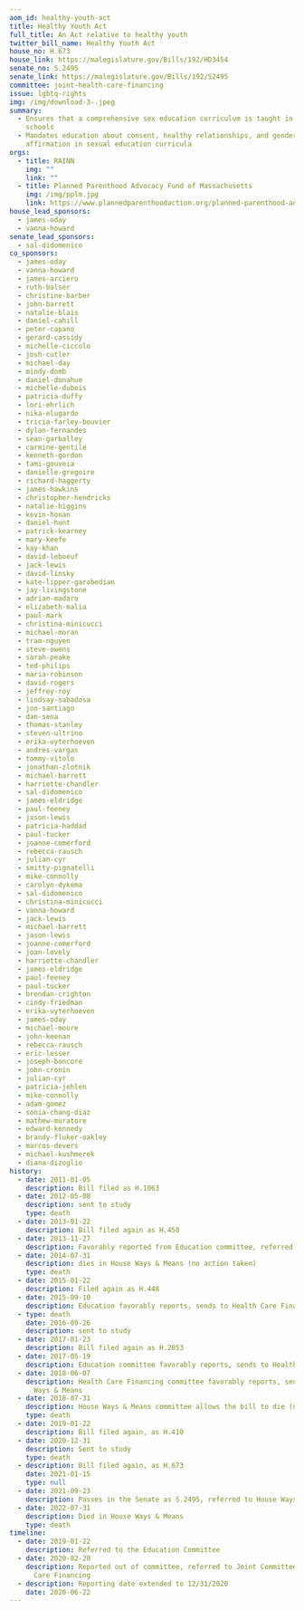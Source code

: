 ```yaml
---
aom_id: healthy-youth-act
title: Healthy Youth Act
full_title: An Act relative to healthy youth
twitter_bill_name: Healthy Youth Act
house_no: H.673
house_link: https://malegislature.gov/Bills/192/HD3454
senate_no: S.2495
senate_link: https://malegislature.gov/Bills/192/S2495
committee: joint-health-care-financing
issue: lgbtq-rights
img: /img/download-3-.jpeg
summary:
  - Ensures that a comprehensive sex education curriculum is taught in public
    schools
  - Mandates education about consent, healthy relationships, and gender
    affirmation in sexual education curricula
orgs:
  - title: RAINN
    img: ""
    link: ""
  - title: Planned Parenthood Advocacy Fund of Massachusetts
    img: /img/pplm.jpg
    link: https://www.plannedparenthoodaction.org/planned-parenthood-advocacy-fund-massachusetts-inc/
house_lead_sponsors:
  - james-oday
  - vanna-howard
senate_lead_sponsors:
  - sal-didomenico
co_sponsors:
  - james-oday
  - vanna-howard
  - james-arciero
  - ruth-balser
  - christine-barber
  - john-barrett
  - natalie-blais
  - daniel-cahill
  - peter-capano
  - gerard-cassidy
  - michelle-ciccolo
  - josh-cutler
  - michael-day
  - mindy-domb
  - daniel-donahue
  - michelle-dubois
  - patricia-duffy
  - lori-ehrlich
  - nika-elugardo
  - tricia-farley-bouvier
  - dylan-fernandes
  - sean-garballey
  - carmine-gentile
  - kenneth-gordon
  - tami-gouveia
  - danielle-gregoire
  - richard-haggerty
  - james-hawkins
  - christopher-hendricks
  - natalie-higgins
  - kevin-honan
  - daniel-hunt
  - patrick-kearney
  - mary-keefe
  - kay-khan
  - david-leboeuf
  - jack-lewis
  - david-linsky
  - kate-lipper-garabedian
  - jay-livingstone
  - adrian-madaro
  - elizabeth-malia
  - paul-mark
  - christina-minicucci
  - michael-moran
  - tram-nguyen
  - steve-owens
  - sarah-peake
  - ted-philips
  - maria-robinson
  - david-rogers
  - jeffrey-roy
  - lindsay-sabadosa
  - jon-santiago
  - dan-sena
  - thomas-stanley
  - steven-ultrino
  - erika-uyterhoeven
  - andres-vargas
  - tommy-vitolo
  - jonathan-zlotnik
  - michael-barrett
  - harriette-chandler
  - sal-didomenico
  - james-eldridge
  - paul-feeney
  - jason-lewis
  - patricia-haddad
  - paul-tucker
  - joanne-comerford
  - rebecca-rausch
  - julian-cyr
  - smitty-pignatelli
  - mike-connolly
  - carolyn-dykema
  - sal-didomenico
  - christina-minicucci
  - vanna-howard
  - jack-lewis
  - michael-barrett
  - jason-lewis
  - joanne-comerford
  - joan-lovely
  - harriette-chandler
  - james-eldridge
  - paul-feeney
  - paul-tucker
  - brendan-crighton
  - cindy-friedman
  - erika-uyterhoeven
  - james-oday
  - michael-moore
  - john-keenan
  - rebecca-rausch
  - eric-lesser
  - joseph-boncore
  - john-cronin
  - julian-cyr
  - patricia-jehlen
  - mike-connolly
  - adam-gomez
  - sonia-chang-diaz
  - mathew-muratore
  - edward-kennedy
  - brandy-fluker-oakley
  - marcos-devers
  - michael-kushmerek
  - diana-dizoglio
history:
  - date: 2011-01-05
    description: Bill filed as H.1063
  - date: 2012-05-08
    description: sent to study
    type: death
  - date: 2013-01-22
    description: Bill filed again as H.450
  - date: 2013-11-27
    description: Favorably reported from Education committee, referred to Ways & Means
  - date: 2014-07-31
    description: dies in House Ways & Means (no action taken)
    type: death
  - date: 2015-01-22
    description: Filed again as H.448
  - date: 2015-09-10
    description: Education favorably reports, sends to Health Care Financing committee
  - type: death
    date: 2016-09-26
    description: sent to study
  - date: 2017-01-23
    description: Bill filed again as H.2053
  - date: 2017-05-19
    description: Education committee favorably reports, sends to Health Care financing
  - date: 2018-06-07
    description: Health Care Financing committee favorably reports, sends to House
      Ways & Means
  - date: 2018-07-31
    description: House Ways & Means committee allows the bill to die (no action taken)
    type: death
  - date: 2019-01-22
    description: Bill filed again, as H.410
  - date: 2020-12-31
    description: Sent to study
    type: death
  - description: Bill filed again, as H.673
    date: 2021-01-15
    type: null
  - date: 2021-09-23
    description: Passes in the Senate as S.2495, referred to House Ways & Means
  - date: 2022-07-31
    description: Died in House Ways & Means
    type: death
timeline:
  - date: 2019-01-22
    description: Referred to the Education Committee
  - date: 2020-02-20
    description: Reported out of committee, referred to Joint Committee on Health
      Care Financing
  - description: Reporting date extended to 12/31/2020
    date: 2020-06-22
---
```

